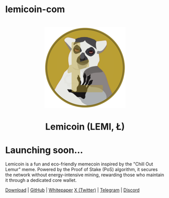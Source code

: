 # lemicoin-com

<h1 align="center">
<img src="https://raw.githubusercontent.com/lemicoin/lemicoin-com/main/lemi.png" alt="Lemicoin" width="256"/>
<br/><br/>
Lemicoin (LEMI, Ł)  
</h1>

# Launching soon...

Lemicoin is a fun and eco-friendly memecoin inspired by the "Chill Out Lemur" meme. Powered by the Proof of Stake (PoS) algorithm, it secures the network without energy-intensive mining, rewarding those who maintain it through a dedicated core wallet.

[Download](https://github.com/lemicoin/lemicoin/) | [GitHub](https://github.com/lemicoin/) | [Whitepaper](https://lemicoin.com)
[X (Twitter)](https://x.com/lemicoin) | [Telegram](https://t.me/lemicoin) | [Discord](https://dsc.gg/lemicoin)
